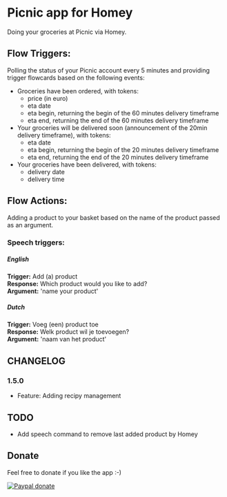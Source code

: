 # Picnic app for Homey

Doing your groceries at Picnic via Homey.

## Flow Triggers:
Polling the status of your Picnic account every 5 minutes and providing trigger flowcards based on the following events:

- Groceries have been ordered, with tokens:
  - price (in euro)
  - eta date
  - eta begin, returning the begin of the 60 minutes delivery timeframe
  - eta end, returning the end of the 60 minutes delivery timeframe
- Your groceries will be delivered soon (announcement of the 20min delivery timeframe), with tokens:
  - eta date
  - eta begin, returning the begin of the 20 minutes delivery timeframe
  - eta end, returning the end of the 20 minutes delivery timeframe
- Your groceries have been delivered, with tokens:
  - delivery date
  - delivery time

## Flow Actions:
Adding a product to your basket based on the name of the product passed as an argument.

### Speech triggers:
##### English
<b>Trigger:</b> Add (a) product<br>
<b>Response:</b> Which product would you like to add?<br>
<b>Argument:</b> 'name your product'

##### Dutch
<b>Trigger:</b> Voeg (een) product toe<br>
<b>Response:</b> Welk product wil je toevoegen?<br>
<b>Argument:</b> 'naam van het product'

## CHANGELOG

### 1.5.0

- Feature: Adding recipy management

## TODO
- Add speech command to remove last added product by Homey

## Donate
Feel free to donate if you like the app :-)

[![Paypal donate][pp-donate-image]][pp-donate-link]

[pp-donate-link]: https://www.paypal.com/cgi-bin/webscr?cmd=_s-xclick&hosted_button_id=SGUF7AJYAF83C
[pp-donate-image]: https://www.paypalobjects.com/en_US/i/btn/btn_donateCC_LG.gif
